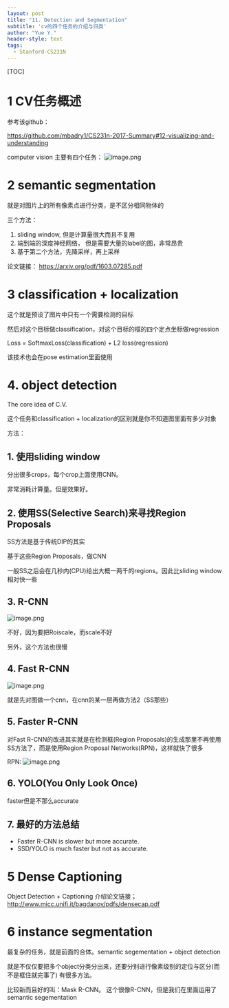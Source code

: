 ```yaml
---
layout: post
title: "11. Detection and Segmentation"
subtitle: 'cv的四个任务的介绍与归类'
author: "Yue Y."
header-style: text
tags:
  - Stanford-CS231N
---
```


[TOC]

# 1 CV任务概述
参考该github：

https://github.com/mbadry1/CS231n-2017-Summary#12-visualizing-and-understanding

computer vision 主要有四个任务：
![image.png](https://i.loli.net/2019/09/23/HGuqp8ELbjv5Ma2.png)
# 2 semantic segmentation 

就是对图片上的所有像素点进行分类，是不区分相同物体的

三个方法：

1. sliding window, 但是计算量很大而且不复用
2. 端到端的深度神经网络， 但是需要大量的label的图，非常昂贵
3. 基于第二个方法，先降采样，再上采样

论文链接：
https://arxiv.org/pdf/1603.07285.pdf

# 3 classification + localization
这个就是预设了图片中只有一个需要检测的目标

然后对这个目标做classification，对这个目标的框的四个定点坐标做regression

Loss = SoftmaxLoss(classification) + L2 loss(regression)

该技术也会在pose estimation里面使用
# 4. object detection
The core idea of C.V.

这个任务和classification + localization的区别就是你不知道图里面有多少对象

方法：
## 1. 使用sliding window 
分出很多crops，每个crop上面使用CNN。

非常消耗计算量。但是效果好。

## 2. 使用SS(Selective Search)来寻找Region Proposals
SS方法是基于传统DIP的其实

基于这些Region Proposals，做CNN

一般SS之后会在几秒内(CPU)给出大概一两千的regions。因此比sliding window相对快一些

## 3. R-CNN
![image.png](https://i.loli.net/2019/09/23/5z2nvOTfIGkwYJ9.png)

不好，因为要把Roiscale，而scale不好

另外，这个方法也很慢

## 4. Fast R-CNN
![image.png](https://i.loli.net/2019/09/23/tZ68hcQx9DIjvbs.png)

就是先对图做一个cnn，在cnn的某一层再做方法2（SS那些）

## 5. Faster R-CNN
对Fast R-CNN的改进其实就是在检测框(Region Proposals)的生成那里不再使用SS方法了，而是使用Region Proposal Networks(RPN)，这样就快了很多

RPN:
![image.png](https://i.loli.net/2019/09/23/nQgasrRoyBJMqNY.png)

## 6. YOLO(You Only Look Once)
faster但是不那么accurate

## 7. 最好的方法总结
- Faster R-CNN is slower but more accurate.
- SSD/YOLO is much faster but not as accurate.

# 5 Dense Captioning
Object Detection + Captioning
介绍论文链接；
http://www.micc.unifi.it/bagdanov/pdfs/densecap.pdf

# 6 instance segmentation
最复杂的任务，就是前面的合体。semantic segementation + object detection

就是不仅仅要把多个object分类分出来，还要分别进行像素级别的定位与区分(而不是框住就完事了)
有很多方法。

比较新而且好的叫：Mask R-CNN。 这个很像R-CNN，但是我们在里面运用了semantic segementation

